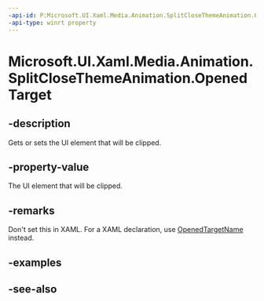 ```yaml
---
-api-id: P:Microsoft.UI.Xaml.Media.Animation.SplitCloseThemeAnimation.OpenedTarget
-api-type: winrt property
---
```


<!-- Property syntax
public Windows.UI.Xaml.DependencyObject OpenedTarget { get;  set; }
-->

# Microsoft.UI.Xaml.Media.Animation.SplitCloseThemeAnimation.OpenedTarget

## -description
Gets or sets the UI element that will be clipped.

## -property-value
The UI element that will be clipped.

## -remarks
Don't set this in XAML. For a XAML declaration, use [OpenedTargetName](splitclosethemeanimation_openedtargetname.md) instead.

## -examples

## -see-also
